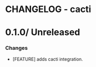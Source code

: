 # CHANGELOG - cacti

0.1.0/ Unreleased
==================

### Changes

* [FEATURE] adds cacti integration.
